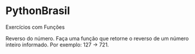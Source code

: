 # PythonBrasil
 Exercícios com Funções

Reverso do número. Faça uma função que retorne o reverso de um número inteiro informado. Por exemplo: 127 -> 721.